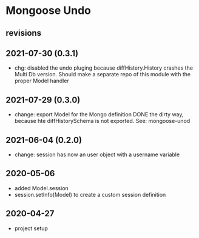 # Mongoose Undo
## revisions

## 2021-07-30 (0.3.1)
- chg: disabled the undo pluging because diffHistery.History crashes the Multi Db version.
  Should make a separate repo of this module with the proper Model handler

## 2021-07-29 (0.3.0)
- change: export Model for the Mongo definition
  DONE the dirty way, because hte diffHistorySchema is not exported.
  See: mongoose-unod

## 2021-06-04 (0.2.0)
- change: session has now an user object with a username variable

## 2020-05-06
- added Model.session
- session.setInfo(Model) to create a custom session definition

## 2020-04-27
- project setup
